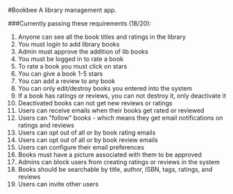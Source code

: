 #Bookbee
A library management app.

###Currently passing these requirements (18/20):

1.  Anyone can see all the book titles and ratings in the library
2.  You must login to add library books
3.  Admin must approve the addition of lib books
4.  You must be logged in to rate a book
5.  To rate a book you must click on stars
6.  You can give a book 1-5 stars
7.  You can add a review to any book
8.  You can only edit/destroy books you entered into the system
9.  If a book has ratings or reviews, you can not destroy it, only deactivate it
10. Deactivated books can not get new reviews or ratings
11. Users can receive emails when their books get rated or reviewed
12. Users can "follow" books - which means they get email notifications on ratings and reviews
13. Users can opt out of all or by book rating emails 
14. Users can opt out of all or by book review emails 
15. Users can configure their email preferences
17. Books must have a picture associated with them to be approved
18. Admins can block users from creating ratings or reviews in the system
19. Books should be searchable by title, author, ISBN, tags, ratings, and reviews
23. Users can invite other users
